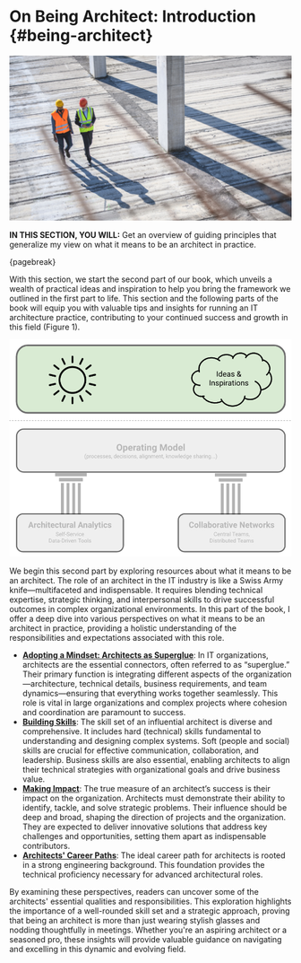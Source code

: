 

# On Being Architect: Introduction {#being-architect}

![image by azmanl from istock](assets/images/iStock-1194454929.jpg)

**IN THIS SECTION, YOU WILL:**  Get an overview of guiding principles that generalize my view on what it means to be an architect in practice.

{pagebreak}

With this section, we start the second part of our book, which unveils a wealth of practical ideas and inspiration to help you bring the framework we outlined in the first part to life. This section and the following parts of the book will equip you with valuable tips and insights for running an IT architecture practice, contributing to your continued success and growth in this field (Figure 1).

![Figure 1:  Grounded Architecture Overview: Ideas and Inspirations.](assets/images/model-inspirations.png)

We begin this second part by exploring resources about what it means to be an architect. The role of an architect in the IT industry is like a Swiss Army knife—multifaceted and indispensable. It requires blending technical expertise, strategic thinking, and interpersonal skills to drive successful outcomes in complex organizational environments. In this part of the book, I offer a deep dive into various perspectives on what it means to be an architect in practice, providing a holistic understanding of the responsibilities and expectations associated with this role.

* **[Adopting a Mindset: Architects as Superglue](#superglue)**: In IT organizations, architects are the essential connectors, often referred to as “superglue.” Their primary function is integrating different aspects of the organization—architecture, technical details, business requirements, and team dynamics—ensuring that everything works together seamlessly. This role is vital in large organizations and complex projects where cohesion and coordination are paramount to success.
* **[Building Skills](#impact)**: The skill set of an influential architect is diverse and comprehensive. It includes hard (technical) skills fundamental to understanding and designing complex systems. Soft (people and social) skills are crucial for effective communication, collaboration, and leadership. Business skills are also essential, enabling architects to align their technical strategies with organizational goals and drive business value.
* **[Making Impact](#impact)**: The true measure of an architect’s success is their impact on the organization. Architects must demonstrate their ability to identify, tackle, and solve strategic problems. Their influence should be deep and broad, shaping the direction of projects and the organization. They are expected to deliver innovative solutions that address key challenges and opportunities, setting them apart as indispensable contributors.
* **[Architects' Career Paths](#career)**: The ideal career path for architects is rooted in a strong engineering background. This foundation provides the technical proficiency necessary for advanced architectural roles.

By examining these perspectives, readers can uncover some of the architects' essential qualities and responsibilities. This exploration highlights the importance of a well-rounded skill set and a strategic approach, proving that being an architect is more than just wearing stylish glasses and nodding thoughtfully in meetings. Whether you're an aspiring architect or a seasoned pro, these insights will provide valuable guidance on navigating and excelling in this dynamic and evolving field.